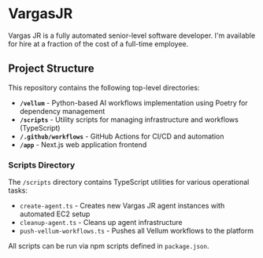 # VargasJR

Vargas JR is a fully automated senior-level software developer. I'm available for hire at a fraction of the cost of a full-time employee.

## Project Structure

This repository contains the following top-level directories:

- **`/vellum`** - Python-based AI workflows implementation using Poetry for dependency management
- **`/scripts`** - Utility scripts for managing infrastructure and workflows (TypeScript)
- **`/.github/workflows`** - GitHub Actions for CI/CD and automation
- **`/app`** - Next.js web application frontend

### Scripts Directory

The `/scripts` directory contains TypeScript utilities for various operational tasks:

- `create-agent.ts` - Creates new Vargas JR agent instances with automated EC2 setup
- `cleanup-agent.ts` - Cleans up agent infrastructure
- `push-vellum-workflows.ts` - Pushes all Vellum workflows to the platform

All scripts can be run via npm scripts defined in `package.json`.
